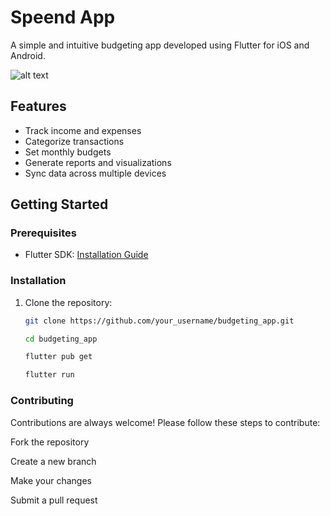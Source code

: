 #  Speend App

A simple and intuitive budgeting app developed using Flutter for iOS and Android.

![alt text](https://github.com/[SohamAthawale]/[Speend-App/assests/images/Splashpage.png?raw=true)

## Features

- Track income and expenses
- Categorize transactions
- Set monthly budgets
- Generate reports and visualizations
- Sync data across multiple devices

## Getting Started

### Prerequisites

- Flutter SDK: [Installation Guide](https://flutter.dev/docs/get-started/install)

### Installation

1. Clone the repository:

   ```bash
   git clone https://github.com/your_username/budgeting_app.git

   cd budgeting_app

   flutter pub get

   flutter run

### Contributing

Contributions are always welcome! Please follow these steps to contribute:

Fork the repository

Create a new branch

Make your changes

Submit a pull request
